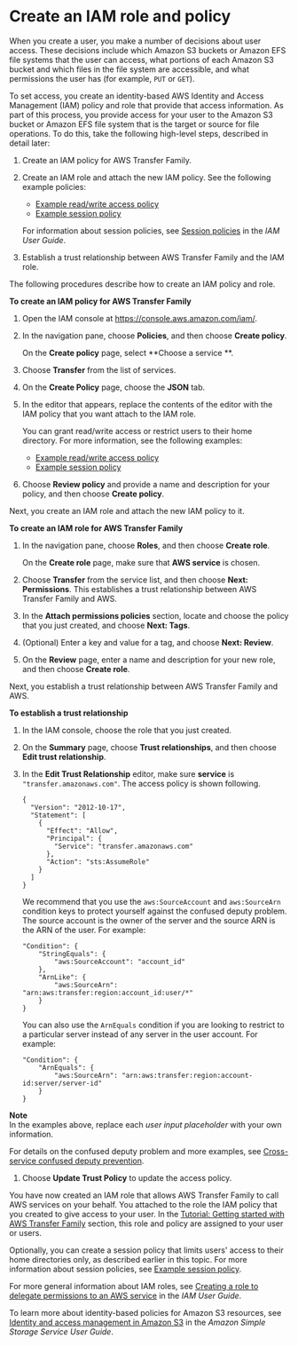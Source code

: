 # Create an IAM role and policy<a name="requirements-roles"></a>

When you create a user, you make a number of decisions about user access\. These decisions include which Amazon S3 buckets or Amazon EFS file systems that the user can access, what portions of each Amazon S3 bucket and which files in the file system are accessible, and what permissions the user has \(for example, `PUT` or `GET`\)\.

To set access, you create an identity\-based AWS Identity and Access Management \(IAM\) policy and role that provide that access information\. As part of this process, you provide access for your user to the Amazon S3 bucket or Amazon EFS file system that is the target or source for file operations\. To do this, take the following high\-level steps, described in detail later:

1. Create an IAM policy for AWS Transfer Family\.

1. Create an IAM role and attach the new IAM policy\. See the following example policies:
   + [Example read/write access policy](read-write-access.md)
   + [Example session policy](session-policy.md)

   For information about session policies, see [Session policies](https://docs.aws.amazon.com/IAM/latest/UserGuide/access_policies.html#policies_session) in the *IAM User Guide*\.

1. Establish a trust relationship between AWS Transfer Family and the IAM role\.

The following procedures describe how to create an IAM policy and role\. 

**To create an IAM policy for AWS Transfer Family**

1. Open the IAM console at [https://console\.aws\.amazon\.com/iam/](https://console.aws.amazon.com/iam/)\.

1. In the navigation pane, choose **Policies**, and then choose **Create policy**\.

   On the **Create policy** page, select **Choose a service **\.

1. Choose **Transfer** from the list of services\.

1. On the **Create Policy** page, choose the **JSON** tab\.

1. In the editor that appears, replace the contents of the editor with the IAM policy that you want attach to the IAM role\.

   You can grant read/write access or restrict users to their home directory\. For more information, see the following examples:
   + [Example read/write access policy](read-write-access.md)
   + [Example session policy](session-policy.md)

1. Choose **Review policy** and provide a name and description for your policy, and then choose **Create policy**\.

Next, you create an IAM role and attach the new IAM policy to it\.

**To create an IAM role for AWS Transfer Family**

1. In the navigation pane, choose **Roles**, and then choose **Create role**\.

   On the **Create role** page, make sure that **AWS service** is chosen\.

1. Choose **Transfer** from the service list, and then choose **Next: Permissions**\. This establishes a trust relationship between AWS Transfer Family and AWS\.

1. In the **Attach permissions policies** section, locate and choose the policy that you just created, and choose **Next: Tags**\.

1. \(Optional\) Enter a key and value for a tag, and choose **Next: Review**\.

1. On the **Review** page, enter a name and description for your new role, and then choose **Create role**\.

Next, you establish a trust relationship between AWS Transfer Family and AWS\.<a name="establish-trust-transfer"></a>

**To establish a trust relationship**

1. In the IAM console, choose the role that you just created\.

1. On the **Summary** page, choose **Trust relationships**, and then choose **Edit trust relationship**\.

1. In the **Edit Trust Relationship** editor, make sure **service** is `"transfer.amazonaws.com"`\. The access policy is shown following\.

   ```
   {
     "Version": "2012-10-17",
     "Statement": [
       {
         "Effect": "Allow",
         "Principal": {
           "Service": "transfer.amazonaws.com"
         },
         "Action": "sts:AssumeRole"
       }
     ]
   }
   ```

   We recommend that you use the `aws:SourceAccount` and `aws:SourceArn` condition keys to protect yourself against the confused deputy problem\. The source account is the owner of the server and the source ARN is the ARN of the user\. For example:

   ```
   "Condition": {
       "StringEquals": {
           "aws:SourceAccount": "account_id"
       },
       "ArnLike": {
           "aws:SourceArn": "arn:aws:transfer:region:account_id:user/*"
       }
   }
   ```

   You can also use the `ArnEquals` condition if you are looking to restrict to a particular server instead of any server in the user account\. For example: 

   ```
   "Condition": {    
       "ArnEquals": {
           "aws:SourceArn": "arn:aws:transfer:region:account-id:server/server-id"
       }
   }
   ```
**Note**  
In the examples above, replace each *user input placeholder* with your own information\.

   For details on the confused deputy problem and more examples, see [Cross\-service confused deputy prevention](confused-deputy.md)\.

1. Choose **Update Trust Policy** to update the access policy\.

You have now created an IAM role that allows AWS Transfer Family to call AWS services on your behalf\. You attached to the role the IAM policy that you created to give access to your user\. In the [Tutorial: Getting started with AWS Transfer Family](getting-started.md) section, this role and policy are assigned to your user or users\.

Optionally, you can create a session policy that limits users' access to their home directories only, as described earlier in this topic\. For more information about session policies, see [Example session policy](session-policy.md)\.

For more general information about IAM roles, see [Creating a role to delegate permissions to an AWS service](https://docs.aws.amazon.com/IAM/latest/UserGuide/id_roles_create_for-service.html) in the *IAM User Guide*\.

To learn more about identity\-based policies for Amazon S3 resources, see [Identity and access management in Amazon S3](https://docs.aws.amazon.com/AmazonS3/latest/dev/s3-access-control.html) in the *Amazon Simple Storage Service User Guide*\.